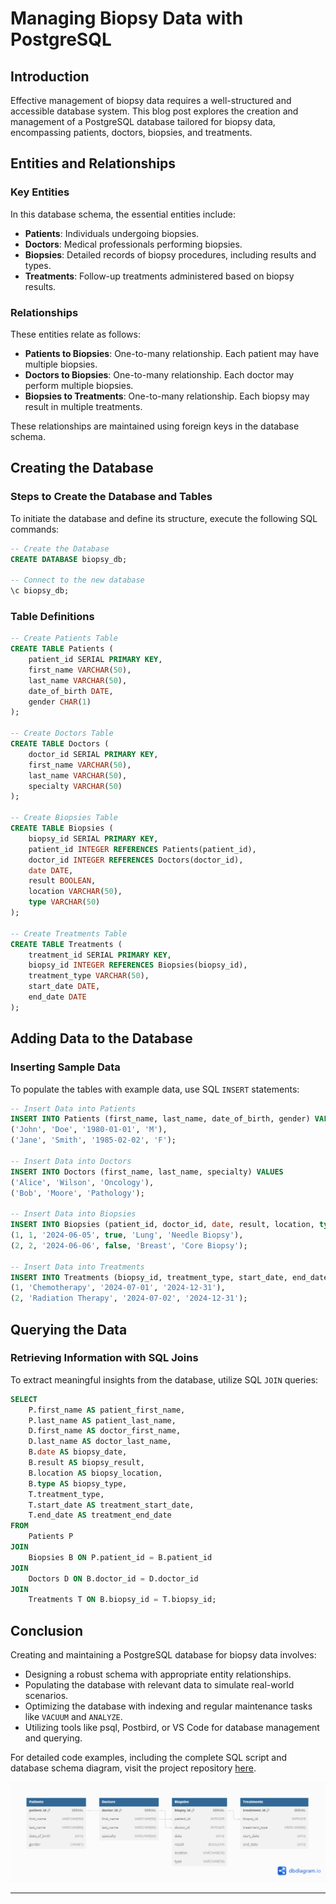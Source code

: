 
# Managing Biopsy Data with PostgreSQL

## Introduction

Effective management of biopsy data requires a well-structured and accessible database system. This blog post explores the creation and management of a PostgreSQL database tailored for biopsy data, encompassing patients, doctors, biopsies, and treatments.

## Entities and Relationships

### Key Entities

In this database schema, the essential entities include:

- **Patients**: Individuals undergoing biopsies.
- **Doctors**: Medical professionals performing biopsies.
- **Biopsies**: Detailed records of biopsy procedures, including results and types.
- **Treatments**: Follow-up treatments administered based on biopsy results.

### Relationships

These entities relate as follows:

- **Patients to Biopsies**: One-to-many relationship. Each patient may have multiple biopsies.
- **Doctors to Biopsies**: One-to-many relationship. Each doctor may perform multiple biopsies.
- **Biopsies to Treatments**: One-to-many relationship. Each biopsy may result in multiple treatments.

These relationships are maintained using foreign keys in the database schema.

## Creating the Database

### Steps to Create the Database and Tables

To initiate the database and define its structure, execute the following SQL commands:

```sql
-- Create the Database
CREATE DATABASE biopsy_db;

-- Connect to the new database
\c biopsy_db;
```

### Table Definitions

```sql
-- Create Patients Table
CREATE TABLE Patients (
    patient_id SERIAL PRIMARY KEY,
    first_name VARCHAR(50),
    last_name VARCHAR(50),
    date_of_birth DATE,
    gender CHAR(1)
);

-- Create Doctors Table
CREATE TABLE Doctors (
    doctor_id SERIAL PRIMARY KEY,
    first_name VARCHAR(50),
    last_name VARCHAR(50),
    specialty VARCHAR(50)
);

-- Create Biopsies Table
CREATE TABLE Biopsies (
    biopsy_id SERIAL PRIMARY KEY,
    patient_id INTEGER REFERENCES Patients(patient_id),
    doctor_id INTEGER REFERENCES Doctors(doctor_id),
    date DATE,
    result BOOLEAN,
    location VARCHAR(50),
    type VARCHAR(50)
);

-- Create Treatments Table
CREATE TABLE Treatments (
    treatment_id SERIAL PRIMARY KEY,
    biopsy_id INTEGER REFERENCES Biopsies(biopsy_id),
    treatment_type VARCHAR(50),
    start_date DATE,
    end_date DATE
);
```

## Adding Data to the Database

### Inserting Sample Data

To populate the tables with example data, use SQL `INSERT` statements:

```sql
-- Insert Data into Patients
INSERT INTO Patients (first_name, last_name, date_of_birth, gender) VALUES 
('John', 'Doe', '1980-01-01', 'M'),
('Jane', 'Smith', '1985-02-02', 'F');

-- Insert Data into Doctors
INSERT INTO Doctors (first_name, last_name, specialty) VALUES 
('Alice', 'Wilson', 'Oncology'),
('Bob', 'Moore', 'Pathology');

-- Insert Data into Biopsies
INSERT INTO Biopsies (patient_id, doctor_id, date, result, location, type) VALUES 
(1, 1, '2024-06-05', true, 'Lung', 'Needle Biopsy'),
(2, 2, '2024-06-06', false, 'Breast', 'Core Biopsy');

-- Insert Data into Treatments
INSERT INTO Treatments (biopsy_id, treatment_type, start_date, end_date) VALUES 
(1, 'Chemotherapy', '2024-07-01', '2024-12-31'),
(2, 'Radiation Therapy', '2024-07-02', '2024-12-31');
```

## Querying the Data

### Retrieving Information with SQL Joins

To extract meaningful insights from the database, utilize SQL `JOIN` queries:

```sql
SELECT
    P.first_name AS patient_first_name,
    P.last_name AS patient_last_name,
    D.first_name AS doctor_first_name,
    D.last_name AS doctor_last_name,
    B.date AS biopsy_date,
    B.result AS biopsy_result,
    B.location AS biopsy_location,
    B.type AS biopsy_type,
    T.treatment_type,
    T.start_date AS treatment_start_date,
    T.end_date AS treatment_end_date
FROM
    Patients P
JOIN
    Biopsies B ON P.patient_id = B.patient_id
JOIN
    Doctors D ON B.doctor_id = D.doctor_id
JOIN
    Treatments T ON B.biopsy_id = T.biopsy_id;
```

## Conclusion

Creating and maintaining a PostgreSQL database for biopsy data involves:

- Designing a robust schema with appropriate entity relationships.
- Populating the database with relevant data to simulate real-world scenarios.
- Optimizing the database with indexing and regular maintenance tasks like `VACUUM` and `ANALYZE`.
- Utilizing tools like psql, Postbird, or VS Code for database management and querying.

For detailed code examples, including the complete SQL script and database schema diagram, visit the project repository [here](https://github.com/sunshine1247474/biopsy_db).

![Database Schema](https://github.com/sunshine1247474/biopsy_db/blob/main/Diagram.png)

---

